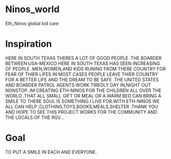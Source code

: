 # Ninos_world

Eth_Ninos global kid care

# Inspiration

HERE IN SOUTH TEXAS THERES A LOT OF GOOD PEOPLE .THE BOARDER BETWEEN USA-MEXICO HERE IN SOUTH TEXAS HAS SEEN INCREASING OF PEOPLE .MEN,WOMEN,AND KIDS RUNING FROM THERE COUNTRY FOR FEAR OF THIER LIFES IN MOST CASES PEOPLE LEAVE THIER COUNTRY FOR A BETTER LIFE AND THE DREAM TO BE SAFE .THE UNITED STATES AND BOARDER PATROL AGENTS WORK TIREDLY DAY IN,NIGHT OUT NONSTOP..IM CREATING ETH-NINOS FOR THE CHILDREN ALL OVER THE WORLD .THAT ALL SMALL GIFT OR MEAL OR A WARM BED CAN BRING A SMILE TO THERE SOUL IS SOMETHING I LIVE FOR.WITH ETH-NINOS WE ALL CAN HELP ,CLOTHING,TOYS,BOOKS,MEALS,SHELTER .THANK YOU AND HOPE TO SEE THIS PROJECT WORKS FOR THE COMMUNITY AND THE LOCALS OF THE RGV...

# Goal

TO PUT A SMILE IN EACH AND EVERYONE.
